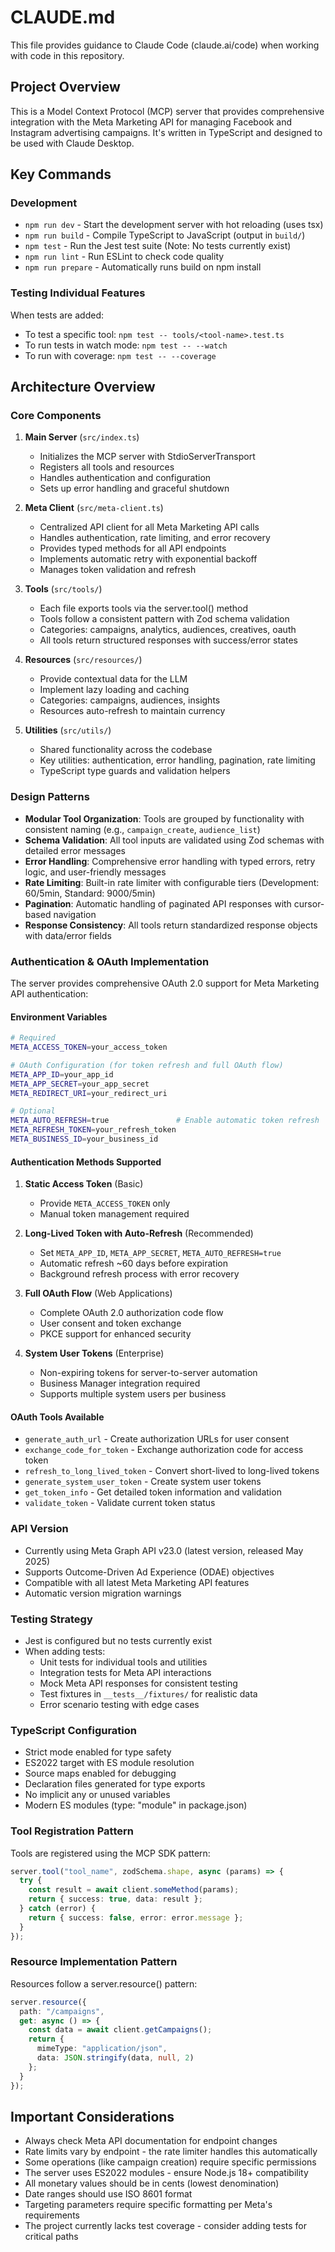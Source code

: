 # CLAUDE.md

This file provides guidance to Claude Code (claude.ai/code) when working with code in this repository.

## Project Overview

This is a Model Context Protocol (MCP) server that provides comprehensive integration with the Meta Marketing API for managing Facebook and Instagram advertising campaigns. It's written in TypeScript and designed to be used with Claude Desktop.

## Key Commands

### Development
- `npm run dev` - Start the development server with hot reloading (uses tsx)
- `npm run build` - Compile TypeScript to JavaScript (output in `build/`)
- `npm test` - Run the Jest test suite (Note: No tests currently exist)
- `npm run lint` - Run ESLint to check code quality
- `npm run prepare` - Automatically runs build on npm install

### Testing Individual Features
When tests are added:
- To test a specific tool: `npm test -- tools/<tool-name>.test.ts`
- To run tests in watch mode: `npm test -- --watch`
- To run with coverage: `npm test -- --coverage`

## Architecture Overview

### Core Components

1. **Main Server** (`src/index.ts`)
   - Initializes the MCP server with StdioServerTransport
   - Registers all tools and resources
   - Handles authentication and configuration
   - Sets up error handling and graceful shutdown

2. **Meta Client** (`src/meta-client.ts`)
   - Centralized API client for all Meta Marketing API calls
   - Handles authentication, rate limiting, and error recovery
   - Provides typed methods for all API endpoints
   - Implements automatic retry with exponential backoff
   - Manages token validation and refresh

3. **Tools** (`src/tools/`)
   - Each file exports tools via the server.tool() method
   - Tools follow a consistent pattern with Zod schema validation
   - Categories: campaigns, analytics, audiences, creatives, oauth
   - All tools return structured responses with success/error states

4. **Resources** (`src/resources/`)
   - Provide contextual data for the LLM
   - Implement lazy loading and caching
   - Categories: campaigns, audiences, insights
   - Resources auto-refresh to maintain currency

5. **Utilities** (`src/utils/`)
   - Shared functionality across the codebase
   - Key utilities: authentication, error handling, pagination, rate limiting
   - TypeScript type guards and validation helpers

### Design Patterns

- **Modular Tool Organization**: Tools are grouped by functionality with consistent naming (e.g., `campaign_create`, `audience_list`)
- **Schema Validation**: All tool inputs are validated using Zod schemas with detailed error messages
- **Error Handling**: Comprehensive error handling with typed errors, retry logic, and user-friendly messages
- **Rate Limiting**: Built-in rate limiter with configurable tiers (Development: 60/5min, Standard: 9000/5min)
- **Pagination**: Automatic handling of paginated API responses with cursor-based navigation
- **Response Consistency**: All tools return standardized response objects with data/error fields

### Authentication & OAuth Implementation

The server provides comprehensive OAuth 2.0 support for Meta Marketing API authentication:

#### Environment Variables
```bash
# Required
META_ACCESS_TOKEN=your_access_token

# OAuth Configuration (for token refresh and full OAuth flow)
META_APP_ID=your_app_id
META_APP_SECRET=your_app_secret
META_REDIRECT_URI=your_redirect_uri

# Optional
META_AUTO_REFRESH=true               # Enable automatic token refresh
META_REFRESH_TOKEN=your_refresh_token
META_BUSINESS_ID=your_business_id
```

#### Authentication Methods Supported

1. **Static Access Token** (Basic)
   - Provide `META_ACCESS_TOKEN` only
   - Manual token management required

2. **Long-Lived Token with Auto-Refresh** (Recommended)
   - Set `META_APP_ID`, `META_APP_SECRET`, `META_AUTO_REFRESH=true`
   - Automatic refresh ~60 days before expiration
   - Background refresh process with error recovery

3. **Full OAuth Flow** (Web Applications)
   - Complete OAuth 2.0 authorization code flow
   - User consent and token exchange
   - PKCE support for enhanced security

4. **System User Tokens** (Enterprise)
   - Non-expiring tokens for server-to-server automation
   - Business Manager integration required
   - Supports multiple system users per business

#### OAuth Tools Available

- `generate_auth_url` - Create authorization URLs for user consent
- `exchange_code_for_token` - Exchange authorization code for access token
- `refresh_to_long_lived_token` - Convert short-lived to long-lived tokens
- `generate_system_user_token` - Create system user tokens
- `get_token_info` - Get detailed token information and validation
- `validate_token` - Validate current token status

### API Version

- Currently using Meta Graph API v23.0 (latest version, released May 2025)
- Supports Outcome-Driven Ad Experience (ODAE) objectives
- Compatible with all latest Meta Marketing API features
- Automatic version migration warnings

### Testing Strategy

- Jest is configured but no tests currently exist
- When adding tests:
  - Unit tests for individual tools and utilities
  - Integration tests for Meta API interactions
  - Mock Meta API responses for consistent testing
  - Test fixtures in `__tests__/fixtures/` for realistic data
  - Error scenario testing with edge cases

### TypeScript Configuration

- Strict mode enabled for type safety
- ES2022 target with ES module resolution
- Source maps enabled for debugging
- Declaration files generated for type exports
- No implicit any or unused variables
- Modern ES modules (type: "module" in package.json)

### Tool Registration Pattern

Tools are registered using the MCP SDK pattern:
```typescript
server.tool("tool_name", zodSchema.shape, async (params) => {
  try {
    const result = await client.someMethod(params);
    return { success: true, data: result };
  } catch (error) {
    return { success: false, error: error.message };
  }
});
```

### Resource Implementation Pattern

Resources follow a server.resource() pattern:
```typescript
server.resource({
  path: "/campaigns",
  get: async () => {
    const data = await client.getCampaigns();
    return {
      mimeType: "application/json",
      data: JSON.stringify(data, null, 2)
    };
  }
});
```

## Important Considerations

- Always check Meta API documentation for endpoint changes
- Rate limits vary by endpoint - the rate limiter handles this automatically
- Some operations (like campaign creation) require specific permissions
- The server uses ES2022 modules - ensure Node.js 18+ compatibility
- All monetary values should be in cents (lowest denomination)
- Date ranges should use ISO 8601 format
- Targeting parameters require specific formatting per Meta's requirements
- The project currently lacks test coverage - consider adding tests for critical paths